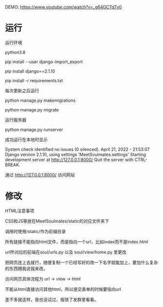 DEMO: https://www.youtube.com/watch?v=_g64GCTd7v0

# 运行

运行环境


python3.8

pip install --user django-import_export

pip install django==2.1.10

pip install -r requirements.txt

每次更新之后运行


python manage.py makemigrations

python manage.py migrate

运行服务器


python manage.py runserver

成功运行在本地时显示


System check identified no issues (0 silenced).
April 21, 2022 - 21:53:07
Django version 2.1.10, using settings 'MeetSoulmates.settings'
Starting development server at http://127.0.0.1:8000/
Quit the server with CTRL-BREAK.

通过 http://127.0.0.1:8000/ 访问网站

# 修改

HTML注意事项


CSS和JS等放在MeetSoulmates/static的对应文件夹下

调用时使用/static/作为前缀目录

所有链接不能指向html文件，而是指向一个url，比如index而不是index.html

url所对应的前端在soul/urls.py 以及 soul/view/home.py 里更改

把网页连上去就行，随便复制一个已经写好的改一下名字就能加上，要加什么复杂的东西跟我说我来改。

访问网页具体流程为 url -> view -> html

不能从html直接访问其他html，所以提交表单的时候要指向url

差不多就这样，我也没试过，报错了发群里看看。


